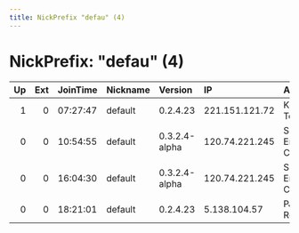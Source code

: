 ```yaml
---
title: NickPrefix "defau" (4)
---
```


# NickPrefix: "defau" (4)

|   Up |   Ext | JoinTime   | Nickname   | Version       | IP             | AS                               | CC   |   ORp |   Dirp | OS      | Contact   |   eFamMembers |
|-----:|------:|:-----------|:-----------|:--------------|:---------------|:---------------------------------|:-----|------:|-------:|:--------|:----------|--------------:|
|    1 |     0 | 07:27:47   | default    | 0.2.4.23      | 221.151.121.72 | Korea Telecom                    | kr   |   443 |   9030 | Windows | None      |             1 |
|    0 |     0 | 10:54:55   | default    | 0.3.2.4-alpha | 120.74.221.245 | So-net Entertainment Corporation | jp   | 23046 |      0 | Windows | None      |             1 |
|    0 |     0 | 16:04:30   | default    | 0.3.2.4-alpha | 120.74.221.245 | So-net Entertainment Corporation | jp   | 23046 |      0 | Windows | None      |             1 |
|    0 |     0 | 18:21:01   | default    | 0.2.4.23      | 5.138.104.57   | PJSC Rostelecom                  | ru   |   443 |   9030 | Windows | None      |             1 |
